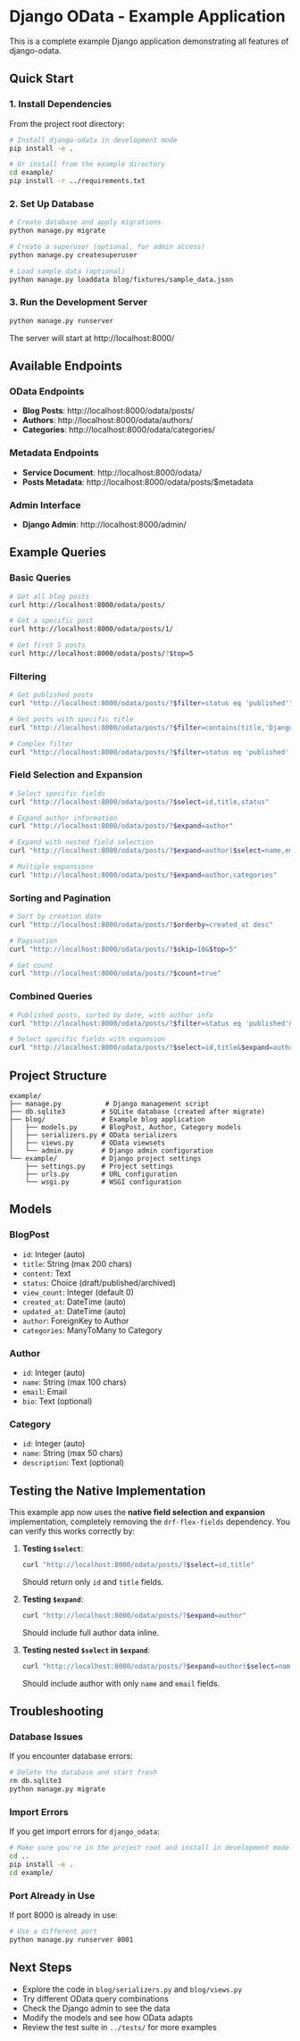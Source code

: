 # Django OData - Example Application

This is a complete example Django application demonstrating all features of django-odata.

## Quick Start

### 1. Install Dependencies

From the project root directory:

```bash
# Install django-odata in development mode
pip install -e .

# Or install from the example directory
cd example/
pip install -r ../requirements.txt
```

### 2. Set Up Database

```bash
# Create database and apply migrations
python manage.py migrate

# Create a superuser (optional, for admin access)
python manage.py createsuperuser

# Load sample data (optional)
python manage.py loaddata blog/fixtures/sample_data.json
```

### 3. Run the Development Server

```bash
python manage.py runserver
```

The server will start at http://localhost:8000/

## Available Endpoints

### OData Endpoints

- **Blog Posts**: http://localhost:8000/odata/posts/
- **Authors**: http://localhost:8000/odata/authors/
- **Categories**: http://localhost:8000/odata/categories/

### Metadata Endpoints

- **Service Document**: http://localhost:8000/odata/
- **Posts Metadata**: http://localhost:8000/odata/posts/$metadata

### Admin Interface

- **Django Admin**: http://localhost:8000/admin/

## Example Queries

### Basic Queries

```bash
# Get all blog posts
curl http://localhost:8000/odata/posts/

# Get a specific post
curl http://localhost:8000/odata/posts/1/

# Get first 5 posts
curl http://localhost:8000/odata/posts/?$top=5
```

### Filtering

```bash
# Get published posts
curl "http://localhost:8000/odata/posts/?$filter=status eq 'published'"

# Get posts with specific title
curl "http://localhost:8000/odata/posts/?$filter=contains(title,'Django')"

# Complex filter
curl "http://localhost:8000/odata/posts/?$filter=status eq 'published' and view_count gt 50"
```

### Field Selection and Expansion

```bash
# Select specific fields
curl "http://localhost:8000/odata/posts/?$select=id,title,status"

# Expand author information
curl "http://localhost:8000/odata/posts/?$expand=author"

# Expand with nested field selection
curl "http://localhost:8000/odata/posts/?$expand=author($select=name,email)"

# Multiple expansions
curl "http://localhost:8000/odata/posts/?$expand=author,categories"
```

### Sorting and Pagination

```bash
# Sort by creation date
curl "http://localhost:8000/odata/posts/?$orderby=created_at desc"

# Pagination
curl "http://localhost:8000/odata/posts/?$skip=10&$top=5"

# Get count
curl "http://localhost:8000/odata/posts/?$count=true"
```

### Combined Queries

```bash
# Published posts, sorted by date, with author info
curl "http://localhost:8000/odata/posts/?$filter=status eq 'published'&$orderby=created_at desc&$expand=author&$top=10"

# Select specific fields with expansion
curl "http://localhost:8000/odata/posts/?$select=id,title&$expand=author($select=name)&$top=5"
```

## Project Structure

```
example/
├── manage.py           # Django management script
├── db.sqlite3         # SQLite database (created after migrate)
├── blog/              # Example blog application
│   ├── models.py      # BlogPost, Author, Category models
│   ├── serializers.py # OData serializers
│   ├── views.py       # OData viewsets
│   └── admin.py       # Django admin configuration
└── example/           # Django project settings
    ├── settings.py    # Project settings
    ├── urls.py        # URL configuration
    └── wsgi.py        # WSGI configuration
```

## Models

### BlogPost
- `id`: Integer (auto)
- `title`: String (max 200 chars)
- `content`: Text
- `status`: Choice (draft/published/archived)
- `view_count`: Integer (default 0)
- `created_at`: DateTime (auto)
- `updated_at`: DateTime (auto)
- `author`: ForeignKey to Author
- `categories`: ManyToMany to Category

### Author
- `id`: Integer (auto)
- `name`: String (max 100 chars)
- `email`: Email
- `bio`: Text (optional)

### Category
- `id`: Integer (auto)
- `name`: String (max 50 chars)
- `description`: Text (optional)

## Testing the Native Implementation

This example app now uses the **native field selection and expansion** implementation, completely removing the `drf-flex-fields` dependency. You can verify this works correctly by:

1. **Testing `$select`**:
   ```bash
   curl "http://localhost:8000/odata/posts/?$select=id,title"
   ```
   Should return only `id` and `title` fields.

2. **Testing `$expand`**:
   ```bash
   curl "http://localhost:8000/odata/posts/?$expand=author"
   ```
   Should include full author data inline.

3. **Testing nested `$select` in `$expand`**:
   ```bash
   curl "http://localhost:8000/odata/posts/?$expand=author($select=name,email)"
   ```
   Should include author with only `name` and `email` fields.

## Troubleshooting

### Database Issues

If you encounter database errors:

```bash
# Delete the database and start fresh
rm db.sqlite3
python manage.py migrate
```

### Import Errors

If you get import errors for `django_odata`:

```bash
# Make sure you're in the project root and install in development mode
cd ..
pip install -e .
cd example/
```

### Port Already in Use

If port 8000 is already in use:

```bash
# Use a different port
python manage.py runserver 8001
```

## Next Steps

- Explore the code in `blog/serializers.py` and `blog/views.py`
- Try different OData query combinations
- Check the Django admin to see the data
- Modify the models and see how OData adapts
- Review the test suite in `../tests/` for more examples